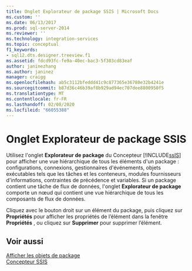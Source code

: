 ```yaml
---
title: Onglet Explorateur de package SSIS | Microsoft Docs
ms.custom: ''
ms.date: 06/13/2017
ms.prod: sql-server-2014
ms.reviewer: ''
ms.technology: integration-services
ms.topic: conceptual
f1_keywords:
- sql12.dts.designer.treeview.f1
ms.assetid: fdcd93fc-fe9a-40ec-bac3-5f303cd83eaf
author: janinezhang
ms.author: janinez
manager: craigg
ms.openlocfilehash: ab5c3112bfeddd41c9c877365e36780e32b4241e
ms.sourcegitcommit: b87d36c46b39af8b929ad94ec707dee8800950f5
ms.translationtype: MT
ms.contentlocale: fr-FR
ms.lasthandoff: 02/08/2020
ms.locfileid: "66055388"
---
```

# <a name="ssis-package-explorer-tab"></a>Onglet Explorateur de package SSIS
  Utilisez l'onglet **Explorateur de package** du Concepteur [!INCLUDE[ssIS](../includes/ssis-md.md)] pour afficher une vue hiérarchique de tous les éléments d'un package : configurations, connexions, gestionnaires d'événements, objets exécutables tels que les tâches et les conteneurs, modules fournisseurs d'informations, contraintes de précédence et variables. Si un package contient une tâche de flux de données, l'onglet **Explorateur de package** comporte un nœud qui contient une vue hiérarchique de tous les composants de flux de données.  
  
 Cliquez avec le bouton droit sur un élément du package, puis cliquez sur **Propriétés** pour afficher les propriétés de l’élément dans la fenêtre **Propriétés** , ou cliquez sur **Supprimer** pour supprimer l’élément.  
  
## <a name="see-also"></a>Voir aussi  
 [Afficher les objets de package](view-package-objects.md)   
 [Concepteur SSIS](ssis-designer.md)  
  
  
